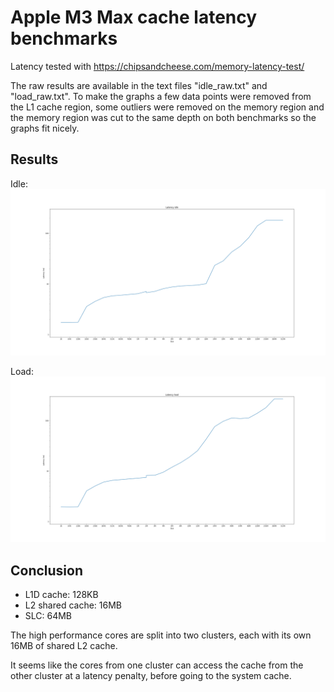 # Apple M3 Max cache latency benchmarks

Latency tested with https://chipsandcheese.com/memory-latency-test/

The raw results are available in the text files "idle_raw.txt" and "load_raw.txt". To make the graphs a few data points were removed from the L1 cache region, some outliers were removed on the memory region and the memory region was cut to the same depth on both benchmarks so the graphs fit nicely.

## Results
Idle:
![Latency graph when idle](idle.png)

Load: 
![Latency graph under load](load.png)

## Conclusion

- L1D cache: 128KB
- L2 shared cache: 16MB
- SLC: 64MB

The high performance cores are split into two clusters, each with its own 16MB of shared L2 cache.

It seems like the cores from one cluster can access the cache from the other cluster at a latency penalty, before going to the system cache.